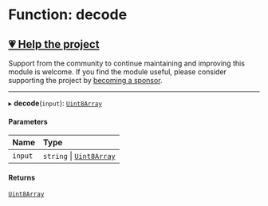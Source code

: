 # Function: decode

## [💗 Help the project](https://github.com/sponsors/panva)

Support from the community to continue maintaining and improving this module is welcome. If you find the module useful, please consider supporting the project by [becoming a sponsor](https://github.com/sponsors/panva).

---

▸ **decode**(`input`): [`Uint8Array`]( https://developer.mozilla.org/en-US/docs/Web/JavaScript/Reference/Global_Objects/Uint8Array )

#### Parameters

| Name | Type |
| :------ | :------ |
| `input` | `string` \| [`Uint8Array`]( https://developer.mozilla.org/en-US/docs/Web/JavaScript/Reference/Global_Objects/Uint8Array ) |

#### Returns

[`Uint8Array`]( https://developer.mozilla.org/en-US/docs/Web/JavaScript/Reference/Global_Objects/Uint8Array )
